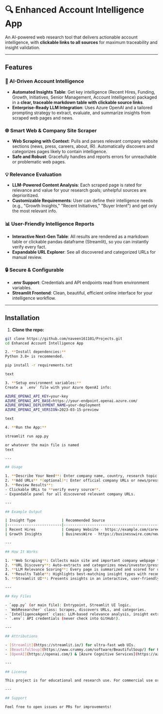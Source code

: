 # 🔍 Enhanced Account Intelligence App

An AI-powered web research tool that delivers actionable account intelligence, with **clickable links to all sources** for maximum traceability and insight validation.

---

## Features

### 🚀 AI-Driven Account Intelligence

- **Automated Insights Table**: Get key intelligence (Recent Hires, Funding, Growth, Initiatives, Senior Management, Account Intelligence) packaged in a **clear, traceable markdown table with clickable source links**.
- **Enterprise-Ready LLM Integration**: Uses Azure OpenAI and a tailored prompting strategy to extract, evaluate, and summarize insights from scraped web pages and news.

### 🌐 Smart Web & Company Site Scraper

- **Web Scraping with Context**: Pulls and parses relevant company website sections (news, press, careers, about, IR). Automatically discovers and categorizes pages likely to contain intelligence.
- **Safe and Robust**: Gracefully handles and reports errors for unreachable or problematic web pages.

### 💡 Relevance Evaluation

- **LLM-Powered Content Analysis**: Each scraped page is rated for relevance and value for your research goals; unhelpful sources are deprioritized.
- **Customizable Requirements**: User can define their intelligence needs (e.g., "Growth Insights," "Recent Initiatives," "Buyer Intent") and get only the most relevant info.

### 📊 User-Friendly Intelligence Reports

- **Interactive Next-Gen Table**: All results are rendered as a markdown table or clickable pandas dataframe (Streamlit), so you can instantly verify every fact.
- **Expandable URL Explorer**: See all discovered and categorized URLs for manual review.

### 🔒 Secure & Configurable

- **.env Support**: Credentials and API endpoints read from environment variables.
- **Streamlit Frontend**: Clean, beautiful, efficient online interface for your intelligence workflow.

---

## Installation

1. **Clone the repo:**
```bash
git clone https://github.com/naveen161101/Projects.git
cd Enhanced Account Intelligence App

2. **Install dependencies:**  
Python 3.8+ is recommended.

pip install -r requirements.txt

text

3. **Setup environment variables:**  
Create a `.env` file with your Azure OpenAI info:

AZURE_OPENAI_API_KEY=your-key
AZURE_OPENAI_API_BASE=https://your-endpoint.openai.azure.com/
AZURE_OPENAI_DEPLOYMENT_NAME=your-deployment
AZURE_OPENAI_API_VERSION=2023-03-15-preview

text

4. **Run the App:**

streamlit run app.py

or whatever the main file is named
text

---

## Usage

1. **Describe Your Need**: Enter company name, country, research topic (e.g., NEWS), search queries (e.g., "Recent Hires"), and intelligence requirements (e.g., "Growth Insights, Buyer Intent").
2. **Add URLs** *(optional)*: Enter official company URLs or news/press page links for deep analysis.
3. **Review Results**:  
- Clickable URLs to **verify every source**.
- Expandable panel for all discovered relevant company URLs.

---

## Example Output

| Insight Type            | Recommended Source                                              | Reason                                         |
|-------------------------|---------------------------------------------------------------|------------------------------------------------|
| Recent Hires            | Company Website - https://example.com/careers                 | High relevance for hiring news                 |
| Growth Insights         | BusinessWire - https://businesswire.com/news/company-growth   | Direct recent growth coverage                  |

---

## How It Works

1. **Web Scraping**: Collects main site and important company webpage text.
2. **URL Discovery**: Auto-extracts and categorizes news/investor/press/careers/company info pages.
3. **LLM Relevance Scoring**: Every page is summarized and scored for user-specified insight types by Azure OpenAI.
4. **Results Table**: Highlights best-matching insight types with recommended sources; all links are **clickable** and reasoned.
5. **Streamlit UI**: Presents insights in an interactive, user-friendly table.

---

## Key Files

- `app.py` (or main file): Entrypoint, Streamlit UI logic.
- `WebResearcher` class: Scrapes, discovers URLs, and categories.
- `IntelligenceAgent` class: LLM-based relevance analysis, insight extraction, table generation.
- `.env`: API credentials (never check into GitHub!).

---

## Attributions

- [Streamlit](https://streamlit.io/) for ultra-fast web UIs.
- [BeautifulSoup](https://www.crummy.com/software/BeautifulSoup/) for HTML parsing.
- [OpenAI](https://openai.com/) & [Azure Cognitive Services](https://azure.microsoft.com/en-us/products/cognitive-services/openai-service/) for state-of-the-art language models.

---

## License

This project is for educational and research use. For commercial use or custom licensing, please contact the author.

---

## Support

Feel free to open issues or PRs for improvements!
